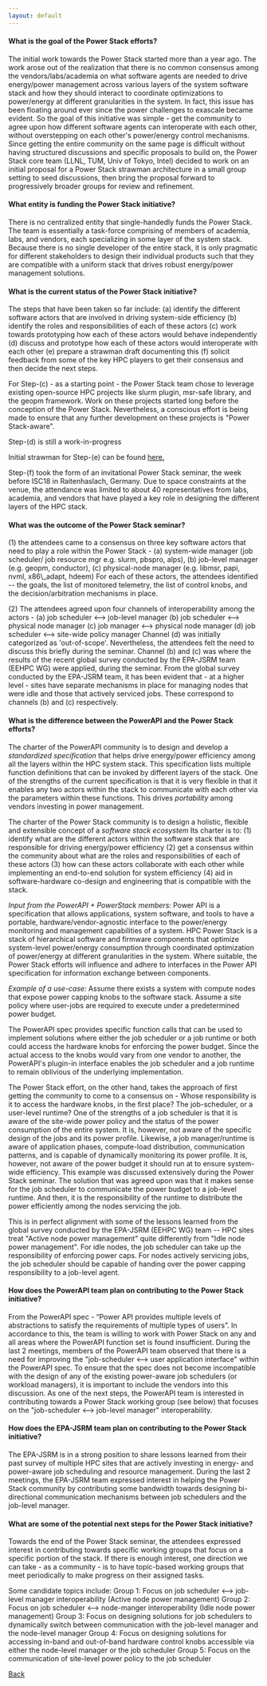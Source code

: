 ```yaml
---
layout: default
---
```


<h4> What is the goal of the Power Stack efforts? </h4>
The initial work towards the Power Stack started more than a year ago. The work arose out of the realization that there is no common consensus among the vendors/labs/academia on what software agents are needed to drive energy/power management across various layers of the system software stack and how they should interact to coordinate optimizations to power/energy at different granularities in the system. In fact, this issue has been floating around ever since the power challenges to exascale became evident. So the goal of this initiative was simple - get the community to agree upon how different software agents can interoperate with each other, without overstepping on each other's power/energy control mechanisms. Since getting the entire community on the same page is difficult without having structured discussions and specific proposals to build on, the Power Stack core team (LLNL, TUM, Univ of Tokyo, Intel) decided to work on an initial proposal for a Power Stack strawman architecture in a small group setting to seed discussions, then bring the proposal forward to progressively broader groups for review and refinement.
 
 
<h4> What entity is funding the Power Stack initiative? </h4>
There is no centralized entity that single-handedly funds the Power Stack. The team is essentially a task-force comprising of members of academia, labs, and vendors, each specializing in some layer of the system stack. Because there is no single developer of the entire stack, it is only pragmatic for different stakeholders to design their individual products such that they are compatible with a uniform stack that drives robust energy/power management solutions.
 
 
<h4> What is the current status of the Power Stack initiative? </h4>
The steps that have been taken so far include:
(a) identify the different software actors that are involved in driving system-side efficiency
(b) identify the roles and responsibilities of each of these actors
(c) work towards prototyping how each of these actors would behave independently
(d) discuss and prototype how each of these actors would interoperate with each other
(e) prepare a strawman draft documenting this
(f) solicit feedback from some of the key HPC players to get their consensus and then decide the next steps.
 
For Step-(c) - as a starting point - the Power Stack team chose to leverage existing open-source HPC projects like slurm plugin, msr-safe library, and the geopm framework. Work on these projects started long before the conception of the Power Stack. Nevertheless, a conscious effort is being made to ensure that any further development on these projects is "Power Stack-aware".
 
Step-(d) is still a work-in-progress
 
Initial strawman for Step-(e) can be found <a href="strawman.pdf">here.</a> 

Step-(f) took the form of an invitational Power Stack seminar, the week before ISC18 in Raitenhaslach, Germany. Due to space constraints at the venue, the attendance was limited to about 40 representatives from labs, academia, and vendors that have played a key role in designing the different layers of the HPC stack.

<h4> What was the outcome of the Power Stack seminar? </h4>
(1) the attendees came to a consensus on three key software actors that need to play a role within the Power Stack -
(a) system-wide manager (job scheduler/ job resource mgr e.g. slurm, pbspro, alps),
(b) job-level manager (e.g. geopm, conductor),
(c) physical-node manager (e.g. libmsr, papi, nvml, x86\_adapt, hdeem)
For each of these actors, the attendees identified -- the goals, the list of monitored telemetry, the list of control knobs, and the decision/arbitration mechanisms in place. 
 
(2) The attendees agreed upon four channels of interoperability among the actors -
(a) job scheduler <--> job-level manager
(b) job scheduler <--> physical node manager
(c) job manager <--> physical node manager
(d) job scheduler <--> site-wide policy manager
Channel (d) was initially categorized as 'out-of-scope'. Nevertheless, the attendees felt the need to discuss this briefly during the seminar.
Channel (b) and (c) was where the results of the recent global survey conducted by the EPA-JSRM team (EEHPC WG) were applied, during the seminar.
From the global survey conducted by the EPA-JSRM team, it has been evident that - at a higher level - sites have separate mechanisms in place for managing nodes that were idle and those that actively serviced jobs. These correspond to channels (b) and (c) respectively.
 
 
 
<h4> What is the difference between the PowerAPI and the Power Stack efforts? </h4>
 
The charter of the PowerAPI community is to design and develop a <i>standardized specification</i> that helps drive energy/power efficiency among all the layers within the HPC system stack. This specification lists multiple function definitions that can be invoked by different layers of the stack. One of the strengths of the current specification is that it is very flexible in that it enables any two actors within the stack to communicate with each other via the parameters within these functions. This drives <i>portability</i> among vendors investing in power management.

The charter of the Power Stack community is to design a holistic, flexible and extensible concept of a <i>software stack ecosystem</i> Its charter is to: (1) identify what are the different actors within the software stack that are responsible for driving energy/power efficiency (2) get a consensus within the community about what are the roles and responsibilities of each of these actors (3) how can these actors collaborate with each other while implementing an end-to-end solution for system efficiency (4) aid in software-hardware co-design and engineering that is compatible with the stack.
 
<i>Input from the PowerAPI + PowerStack members: </i>
Power API is a specification that allows applications, system software, and tools to have a portable, hardware/vendor-agnostic interface to the power/energy monitoring and management capabilities of a system. HPC Power Stack is a stack of hierarchical software and firmware components that optimize system-level power/energy consumption through coordinated optimization of power/energy at different granularities in the system. Where suitable, the Power Stack efforts will influence and adhere to interfaces in the Power API specification for information exchange between components.
 
<i>Example of a use-case: </i>
Assume there exists a system with compute nodes that expose power capping knobs to the software stack. Assume a site policy where user-jobs are required to execute under a predetermined power budget.
 
The PowerAPI spec provides specific function calls that can be used to implement solutions where either the job scheduler or a job runtime or both could access the hardware knobs for enforcing the power budget. Since the actual access to the knobs would vary from one vendor to another, the PowerAPI's plugin-in interface enables the job scheduler and a job runtime to remain oblivious of the underlying implementation.
 
The Power Stack effort, on the other hand, takes the approach of first getting the community to come to a consensus on - Whose responsibility is it to access the hardware knobs, in the first place? The job-scheduler, or a user-level runtime? One of the strengths of a job scheduler is that it is aware of the site-wide power policy and the status of the power consumption of the entire system. It is, however, not aware of the specific design of the jobs and its power profile.
Likewise, a job manager/runtime is aware of application phases, compute-load distribution, communication patterns, and is capable of dynamically monitoring its power profile. It is, however, not aware of the power budget it should run at to ensure system-wide efficiency. This example was discussed extensively during the Power Stack seminar. The solution that was agreed upon was that it makes sense for the job scheduler to communicate the power budget to a job-level runtime. And then, it is the responsibility of the runtime to distribute the power efficiently among the nodes servicing the job.
 
This is in perfect alignment with some of the lessons learned from the global survey conducted by the EPA-JSRM (EEHPC WG) team -- HPC sites treat "Active node power management" quite differently from "Idle node power management". For idle nodes, the job scheduler can take up the responsibility of enforcing power caps. For nodes actively servicing jobs, the job scheduler should be capable of handing over the power capping responsibility to a job-level agent.
 
 
 
<h4> How does the PowerAPI team plan on contributing to the Power Stack initiative? </h4>
From the PowerAPI spec - “Power API provides multiple levels of abstractions to satisfy the requirements of multiple types of users”. In accordance to this, the team is willing to work with Power Stack on any and all areas where the PowerAPI function set is found insufficient. During the last 2 meetings, members of the PowerAPI team observed that there is a need for improving the "job-scheduler <--> user application interface" within the PowerAPI spec. To ensure that the spec does not become incompatible with the design of any of the existing power-aware job schedulers (or workload managers), it is important to include the vendors into this discussion. As one of the next steps, the PowerAPI team is interested in contributing towards a Power Stack working group (see below) that focuses on the "job-scheduler <--> job-level manager" interoperability.
 
 
<h4> How does the EPA-JSRM team plan on contributing to the Power Stack initiative? </h4>
The EPA-JSRM is in a strong position to share lessons learned from their past survey of multiple HPC sites that are actively investing in energy- and power-aware job scheduling and resource management. During the last 2 meetings, the EPA-JSRM team expressed interest in helping the Power Stack community by contributing some bandwidth towards designing bi-directional communication mechanisms between job schedulers and the job-level manager.
 
 
<h4> What are some of the potential next steps for the Power Stack initiative? </h4>
Towards the end of the Power Stack seminar, the attendees expressed interest in contributing towards specific working groups that focus on a specific portion of the stack. If there is enough interest, one direction we can take - as a community - is to have topic-based working groups that meet periodically to make progress on their assigned tasks.
 
Some candidate topics include:
Group 1: Focus on job scheduler <--> job-level manager interoperability (Active node power management)
Group 2: Focus on job scheduler <--> node-manger interoperability (Idle node power management)
Group 3: Focus on designing solutions for job schedulers to dynamically switch between communication with the job-level manager and the node-level manager
Group 4: Focus on designing solutions for accessing in-band and out-of-band hardware control knobs accessible via either the node-level manager or the job scheduler
Group 5: Focus on the communication of site-level power policy to the job scheduler


[Back](./)
